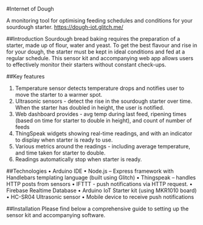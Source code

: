 #Internet of Dough

A monitoring tool for optimising feeding schedules and conditions for your sourdough starter.
https://dough-iot.glitch.me/  
 
##Introduction
Sourdough bread baking requires the preparation of a starter, made up of flour, water and yeast. To get the best flavour and rise in for your dough, the starter must be kept in ideal conditions and fed at a regular schedule. 
This sensor kit and accompanying web app allows users to effectively monitor their starters without constant check-ups.

##Key features
1.	Temperature sensor detects temperature drops and notifies user to move the starter to a warmer spot.
2.	Ultrasonic sensors - detect the rise in the sourdough starter over time. When the starter has doubled in height, the user is notified.
3.	Web dashboard provides - avg temp during last feed, ripening times (based on time for starter to double in height), and count of number of feeds
4.	ThingSpeak widgets showing real-time readings, and with an indicator to display when starter is ready to use.
5.	Various metrics around the readings - including average temperature, and time taken for starter to double.
6.	Readings automatically stop when starter is ready.
   
##Technologies
•	Arduino IDE
•	Node.js – Express framework with Handlebars templating language (built using Glitch)
•	Thingspeak – handles HTTP posts from sensors
•	IFTTT - push notifications via HTTP request. 
•	Firebase Realtime Database
•	Arduino IoT Starter kit (using MKR1010 board)
•	HC-SR04 Ultrasonic sensor
•	Mobile device to receive push notifications

##Installation
Please find below a comprehensive guide to setting up the sensor kit and accompanying software.
